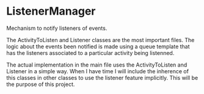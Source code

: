 # ListenerManager
Mechanism to notify listeners of events.

The ActivityToListen and Listener classes are the most important files. The logic about the events been notified is made using a queue template that has the listeners associated to a particular activity being listenned.

The actual implementation in the main file uses the ActivityToListen and Listener in a simple way. When I have time I will include the inherence of this classes in other classes to use the listener feature implicitly. This will be the purpose of this project. 

